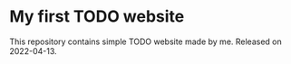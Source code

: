 # My first TODO website
This repository contains simple TODO website made by me. 
Released on 2022-04-13.
